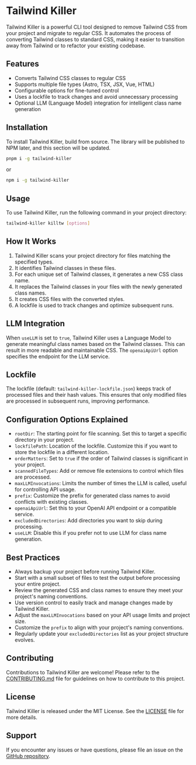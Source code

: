 # Tailwind Killer

Tailwind Killer is a powerful CLI tool designed to remove Tailwind CSS from your project and migrate to regular CSS. It automates the process of converting Tailwind classes to standard CSS, making it easier to transition away from Tailwind or to refactor your existing codebase.

## Features

- Converts Tailwind CSS classes to regular CSS
- Supports multiple file types (Astro, TSX, JSX, Vue, HTML)
- Configurable options for fine-tuned control
- Uses a lockfile to track changes and avoid unnecessary processing
- Optional LLM (Language Model) integration for intelligent class name generation

## Installation

To install Tailwind Killer, build from source. The library will be published to NPM later, and this section will be updated.
```bash
pnpm i -g tailwind-killer
```
or
```bash
npm i -g tailwind-killer
```

## Usage

To use Tailwind Killer, run the following command in your project directory:

```bash
tailwind-killer killtw [options]
```

## How It Works

1. Tailwind Killer scans your project directory for files matching the specified types.
2. It identifies Tailwind classes in these files.
3. For each unique set of Tailwind classes, it generates a new CSS class name.
4. It replaces the Tailwind classes in your files with the newly generated class names.
5. It creates CSS files with the converted styles.
6. A lockfile is used to track changes and optimize subsequent runs.

## LLM Integration

When `useLLM` is set to `true`, Tailwind Killer uses a Language Model to generate meaningful class names based on the Tailwind classes. This can result in more readable and maintainable CSS. The `openaiApiUrl` option specifies the endpoint for the LLM service.

## Lockfile

The lockfile (default: `tailwind-killer-lockfile.json`) keeps track of processed files and their hash values. This ensures that only modified files are processed in subsequent runs, improving performance.

## Configuration Options Explained

- `rootDir`: The starting point for file scanning. Set this to target a specific directory in your project.
- `lockfilePath`: Location of the lockfile. Customize this if you want to store the lockfile in a different location.
- `orderMatters`: Set to `true` if the order of Tailwind classes is significant in your project.
- `scannedFileTypes`: Add or remove file extensions to control which files are processed.
- `maxLLMInvocations`: Limits the number of times the LLM is called, useful for controlling API usage.
- `prefix`: Customize the prefix for generated class names to avoid conflicts with existing classes.
- `openaiApiUrl`: Set this to your OpenAI API endpoint or a compatible service.
- `excludedDirectories`: Add directories you want to skip during processing.
- `useLLM`: Disable this if you prefer not to use LLM for class name generation.

## Best Practices

- Always backup your project before running Tailwind Killer.
- Start with a small subset of files to test the output before processing your entire project.
- Review the generated CSS and class names to ensure they meet your project's naming conventions.
- Use version control to easily track and manage changes made by Tailwind Killer.
- Adjust the `maxLLMInvocations` based on your API usage limits and project size.
- Customize the `prefix` to align with your project's naming conventions.
- Regularly update your `excludedDirectories` list as your project structure evolves.

## Contributing

Contributions to Tailwind Killer are welcome! Please refer to the [CONTRIBUTING.md](CONTRIBUTING.md) file for guidelines on how to contribute to this project.

## License

Tailwind Killer is released under the MIT License. See the [LICENSE](LICENSE) file for more details.

## Support

If you encounter any issues or have questions, please file an issue on the [GitHub repository](https://github.com/yourusername/tailwind-killer/issues).
